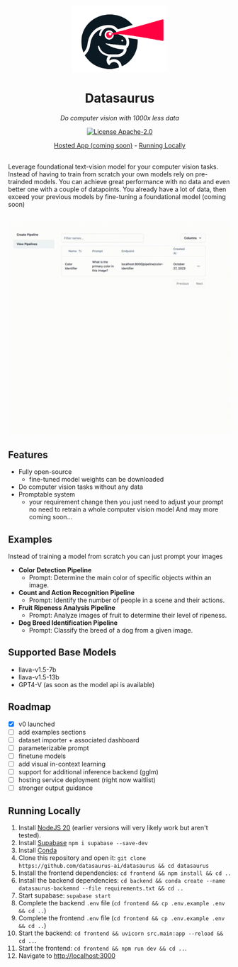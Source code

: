 <p align="center">
  <a href="https://datasaurus.app">
    <img height="150" src="https://raw.githubusercontent.com/datasaurus-ai/datasaurus/d03d4bf9458adf67ca2e1579bf8be3fc1173e04c/frontend/public/logo.png?raw=true" alt="logo">
  </a>
</p>

<h1 align="center">
  Datasaurus
</h1>

<p align="center">
  <i>Do computer vision with 1000x less data</i>
</p>

<p align="center">
  <a href="/LICENSE"><img alt="License Apache-2.0" src="https://img.shields.io/github/license/datasaurus-ai/datasaurus?style=flat-square"></a>
</p>

<p align="center">
  <a href="https://datasaurus.app/">Hosted App (coming soon)</a> - <a href="#running-locally">Running Locally</a>
</p>

<br>
Leverage foundational text-vision model for your computer vision tasks. Instead of having to train from scratch your own models rely on pre-trainded models. You can achieve great performance with no data and even better one with a couple of datapoints. You already have a lot of data, then exceed your previous models by fine-tuning a foundational model (coming soon)
<br>
<br>
<p align="center">
 <img width="720" src="https://github.com/datasaurus-ai/datasaurus/blob/63bd3dc725a8bfe2bdd42d8b65f7802f05759371/frontend/public/demo.gif?raw=true" alt="demo">
</p>

## Features

- Fully open-source
  - fine-tuned model weights can be downloaded
- Do computer vision tasks without any data
- Promptable system
  - your requirement change then you just need to adjust your prompt no need to retrain a whole computer vision model
And may more coming soon...

## Examples
Instead of training a model from scratch you can just prompt your images
- **Color Detection Pipeline**
  - Prompt: Determine the main color of specific objects within an image.
- **Count and Action Recognition Pipeline**
  - Prompt: Identify the number of people in a scene and their actions.
- **Fruit Ripeness Analysis Pipeline**
  - Prompt: Analyze images of fruit to determine their level of ripeness.
- **Dog Breed Identification Pipeline**
  - Prompt: Classify the breed of a dog from a given image.

## Supported Base Models

- llava-v1.5-7b
- llava-v1.5-13b
- GPT4-V (as soon as the model api is available)

## Roadmap

- [x] v0 launched
- [ ] add examples sections
- [ ] dataset importer + associated dashboard
- [ ] parameterizable prompt 
- [ ] finetune models
- [ ] add visual in-context learning
- [ ] support for additional inference backend (gglm)
- [ ] hosting service deployment (right now waitlist)
- [ ] stronger output guidance

## Running Locally

1. Install [NodeJS 20](https://nodejs.org/en/download/current) (earlier versions will very likely work but aren't tested).
2. Install [Supabase](https://supabase.com/docs/guides/cli/local-development) `npm i supabase --save-dev`
3. Install [Conda](https://conda.io/projects/conda/en/latest/user-guide/install/index.html)
4. Clone this repository and open it: `git clone https://github.com/datasaurus-ai/datasaurus && cd datasaurus`
5. Install the frontend dependencies: `cd frontend && npm install && cd ..`
6. Install the backend dependencies: `cd backend && conda create --name datasaurus-backemnd --file requirements.txt && cd ..`
7. Start supabase: `supabase start`
8. Complete the backend `.env` file (`cd frontend && cp .env.example .env && cd ..`)
9. Complete the frontend `.env` file (`cd frontend && cp .env.example .env && cd ..`)
10. Start the backend: `cd frontend && uvicorn src.main:app --reload && cd ..`.
11. Start the frontend: `cd frontend && npm run dev && cd ..`.
12. Navigate to [http://localhost:3000](http://localhost:3000)